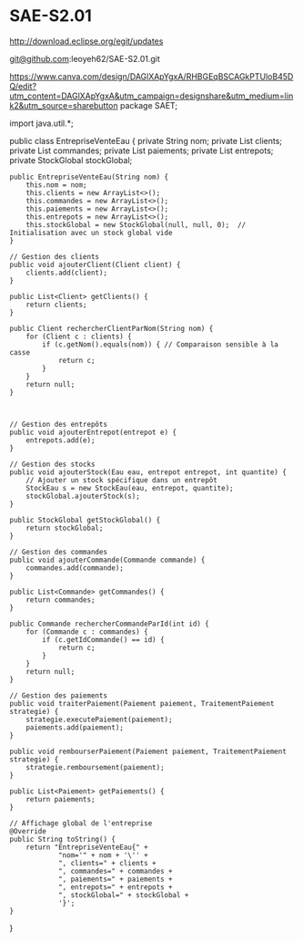 # SAE-S2.01

http://download.eclipse.org/egit/updates

git@github.com:leoyeh62/SAE-S2.01.git

https://www.canva.com/design/DAGlXApYgxA/RHBGEqBSCAGkPTUloB45DQ/edit?utm_content=DAGlXApYgxA&utm_campaign=designshare&utm_medium=link2&utm_source=sharebutton
package SAET;

import java.util.*;

public class EntrepriseVenteEau {
    private String nom;
    private List<Client> clients;
    private List<Commande> commandes;
    private List<Paiement> paiements;
    private List<entrepot> entrepots;
    private StockGlobal stockGlobal;  

    public EntrepriseVenteEau(String nom) {
        this.nom = nom;
        this.clients = new ArrayList<>();
        this.commandes = new ArrayList<>();
        this.paiements = new ArrayList<>();
        this.entrepots = new ArrayList<>();
        this.stockGlobal = new StockGlobal(null, null, 0);  // Initialisation avec un stock global vide
    }

    // Gestion des clients
    public void ajouterClient(Client client) {
        clients.add(client);
    }

    public List<Client> getClients() {
        return clients;
    }

    public Client rechercherClientParNom(String nom) {
        for (Client c : clients) {
            if (c.getNom().equals(nom)) { // Comparaison sensible à la casse
                return c;
            }
        }
        return null;
    }
    
    

    // Gestion des entrepôts
    public void ajouterEntrepot(entrepot e) {
        entrepots.add(e);
    }

    // Gestion des stocks
    public void ajouterStock(Eau eau, entrepot entrepot, int quantite) {
        // Ajouter un stock spécifique dans un entrepôt
        StockEau s = new StockEau(eau, entrepot, quantite);
        stockGlobal.ajouterStock(s);
    }

    public StockGlobal getStockGlobal() {
        return stockGlobal;
    }

    // Gestion des commandes
    public void ajouterCommande(Commande commande) {
        commandes.add(commande);
    }

    public List<Commande> getCommandes() {
        return commandes;
    }

    public Commande rechercherCommandeParId(int id) {
        for (Commande c : commandes) {
            if (c.getIdCommande() == id) {
                return c;
            }
        }
        return null;
    }

    // Gestion des paiements
    public void traiterPaiement(Paiement paiement, TraitementPaiement strategie) {
        strategie.executePaiement(paiement);
        paiements.add(paiement);
    }

    public void rembourserPaiement(Paiement paiement, TraitementPaiement strategie) {
        strategie.remboursement(paiement);
    }

    public List<Paiement> getPaiements() {
        return paiements;
    }

    // Affichage global de l'entreprise
    @Override
    public String toString() {
        return "EntrepriseVenteEau{" +
                "nom='" + nom + '\'' +
                ", clients=" + clients +
                ", commandes=" + commandes +
                ", paiements=" + paiements +
                ", entrepots=" + entrepots +
                ", stockGlobal=" + stockGlobal +
                '}';
    }
}
